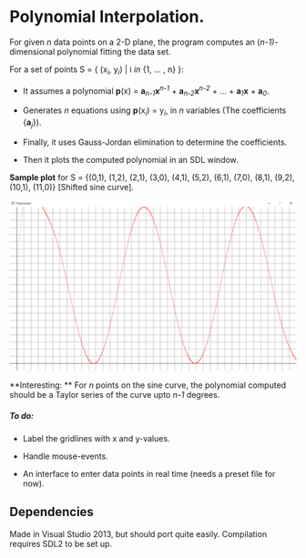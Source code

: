 # Polynomial Interpolation.

For given _n_ data points on a 2-D plane, the program computes an (_n_-_1)_-dimensional polynomial fitting the data set.

For a set of points S = { (x<sub>_i_</sub>, y<sub>_i_</sub>) | i _in_ {1, ... , n} }: 

* It assumes a polynomial **p**(x) = **a**<sub>_n-1_</sub>**x**<sup>_n-1_</sup> + **a**<sub>_n-2_</sub>**x**<sup>_n-2_</sup> + ... + **a**<sub>_1_</sub>**x** + **a**<sub>_0_</sub>.

* Generates _n_ equations using **p**(x<sub>_i_</sub>) = y<sub>_i_</sub>, in _n_ variables (The coefficients {**a**<sub>_j_</sub>}).

* Finally, it uses Gauss-Jordan elimination to determine the coefficients.

* Then it plots the computed polynomial in an SDL window. 

**Sample plot** for S = {(0,1), (1,2), (2,1), (3,0), (4,1), (5,2), (6,1), (7,0), (8,1), (9,2), (10,1), (11,0)} [Shifted sine curve].

<img src="https://github.com/TusharRakheja/DataVisualization/blob/master/Polynomial%20Interpolation/Images/Sample%20Plot.png" width="750">

**Interesting: ** For _n_ points on the sine curve, the polynomial computed should be a Taylor series of the curve upto _n-1_ degrees. 

##### To do:

* Label the gridlines with x and y-values. 

* Handle mouse-events. 

* An interface to enter data points in real time (needs a preset file for now).   

## Dependencies

Made in Visual Studio 2013, but should port quite easily. Compilation requires SDL2 to be set up.


